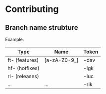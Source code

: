 # Contributing
## Branch name strubture

Example:  

| Type            | Name          | Token |
| --------------- | ------------- | ----- |
| ft- (features)  | [a-zA-Z0-9_]  | -dav  |
| hf- (hotfixes)  |               | -lgk  |
| rl- (releases)  |               | -luc  |
| ...             | ...           | -rik  |